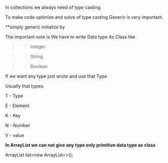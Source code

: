 In collections we always need of type casting.
  
To make code optimize and solve of type casting Generic is very important.

**simply generic initialize by **<Type>** 

The important note is We have to write Data type As Class like

>> Integer

>> String

>> Boolean

If we want any type just wrote <Type> and use that Type

Usually that types:

T - Type

E - Element

K - Key

N - Number

V - value

**In ArrayList we can not give any type only primitive data type as class**

ArrayList<Integer> list=new ArrayList<>();

